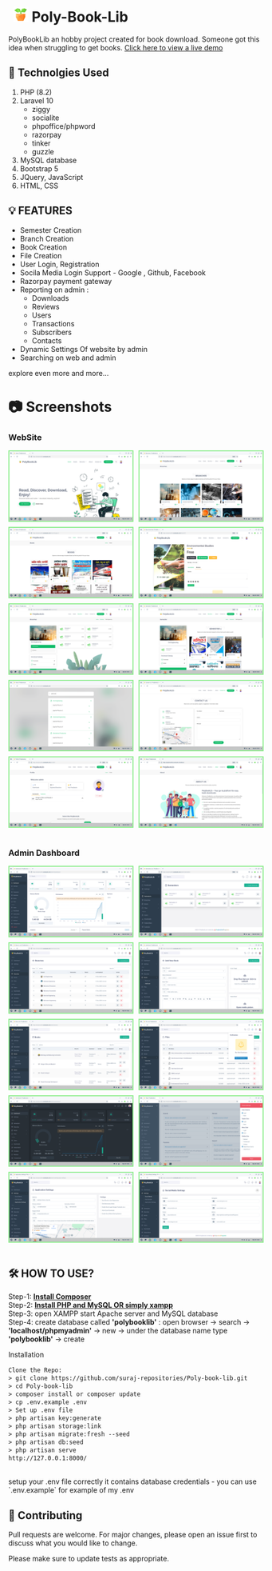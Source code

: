 
<!-- <p align="center"><a href="https://laravel.com" target="_blank"><img src="https://raw.githubusercontent.com/laravel/art/master/logo-lockup/5%20SVG/2%20CMYK/1%20Full%20Color/laravel-logolockup-cmyk-red.svg" width="400" alt="Laravel Logo"></a></p> -->
    
# <img src="public/favicon.ico" height="30" style="margin-left: 10px" alt="logo sm"> Poly-Book-Lib

<!-- // composer require tightenco/ziggy


// for showing pdf first page

```sh
composer require phpoffice/phpword
sudo apt-get install imagemagick        # on server for imagemagicks
sudo apt-get install php-imagick



# add extension to php.ini
extension=imagick.so
sudo apt install libmagickwand-dev
```

[Icons Link](https://icons8.com/icons/set/poly) -->

PolyBookLib an hobby project created for book download. Someone got this idea when struggling to get books. [Click here to view a live demo](https://polybooklib.oranbyte.com/)



## 🥏 Technolgies Used 
  1. PHP (8.2) 
  2. Laravel 10
        - ziggy
        - socialite
        - phpoffice/phpword
        - razorpay
        - tinker
        - guzzle
  3. MySQL database  
  4. Bootstrap 5
  5. JQuery, JavaScript
  6. HTML, CSS

## 💡 FEATURES 

- Semester Creation
- Branch Creation
- Book Creation
- File Creation
- User Login, Registration
- Socila Media Login Support - Google , Github, Facebook
- Razorpay payment gateway
- Reporting on admin : 
    - Downloads
    - Reviews
    - Users
    - Transactions
    - Subscribers
    - Contacts
- Dynamic Settings Of website by admin
- Searching on web and admin

explore even more and more...

# 📷 Screenshots

### WebSite
<div style="display: flex;flex-direction: column; grid-gap: 10px;">
   <div style="display: flex; grid-gap: 10px;">
        <img src="screenshots/oranbyte1.png" alt="screenshots" width="49%" style="border: 2px solid lightgreen"/>
        <img src="screenshots/2.png" alt="screenshots" width="49%" style="border: 2px solid lightgreen"/>
    </div>
   <div style="display: flex; grid-gap: 10px;">
        <img src="screenshots/3.png" alt="screenshots" width="49%" style="border: 2px solid lightgreen"/>
        <img src="screenshots/4.png" alt="screenshots" width="49%" style="border: 2px solid lightgreen"/>
    </div>
     <div style="display: flex; grid-gap: 10px;">
        <img src="screenshots/5.png" alt="screenshots" width="49%" style="border: 2px solid lightgreen"/>
        <img src="screenshots/6.png" alt="screenshots" width="49%" style="border: 2px solid lightgreen"/>
    </div>
     <div style="display: flex; grid-gap: 10px;">
        <img src="screenshots/7.png" alt="screenshots" width="49%" style="border: 2px solid lightgreen"/>
        <img src="screenshots/8.png" alt="screenshots" width="49%" style="border: 2px solid lightgreen"/>
    </div>
     <div style="display: flex; grid-gap: 10px;">
        <img src="screenshots/9.png" alt="screenshots" width="49%" style="border: 2px solid lightgreen"/>
        <img src="screenshots/10.png" alt="screenshots" width="49%" style="border: 2px solid lightgreen"/>
    </div>
</div>
<br>



### Admin Dashboard
<div style="display: flex;flex-direction: column; grid-gap: 10px;">
   <div style="display: flex; grid-gap: 10px;">
        <img src="screenshots/a1.png" alt="screenshots" width="49%" style="border: 2px solid lightgreen"/>
        <img src="screenshots/a2.png" alt="screenshots" width="49%" style="border: 2px solid lightgreen"/>
    </div>
   <div style="display: flex; grid-gap: 10px;">
        <img src="screenshots/a3.png" alt="screenshots" width="49%" style="border: 2px solid lightgreen"/>
        <img src="screenshots/a4.png" alt="screenshots" width="49%" style="border: 2px solid lightgreen"/>
    </div>
     <div style="display: flex; grid-gap: 10px;">
        <img src="screenshots/a5.png" alt="screenshots" width="49%" style="border: 2px solid lightgreen"/>
        <img src="screenshots/a6.png" alt="screenshots" width="49%" style="border: 2px solid lightgreen"/>
    </div>
     <div style="display: flex; grid-gap: 10px;">
        <img src="screenshots/a7.png" alt="screenshots" width="49%" style="border: 2px solid lightgreen"/>
        <img src="screenshots/a8.png" alt="screenshots" width="49%" style="border: 2px solid lightgreen"/>
    </div>
     <div style="display: flex; grid-gap: 10px;">
        <img src="screenshots/a9.png" alt="screenshots" width="49%" style="border: 2px solid lightgreen"/>
        <img src="screenshots/a10.png" alt="screenshots" width="49%" style="border: 2px solid lightgreen"/>
    </div>
</div>
<br>

## 🛠 HOW TO USE?


 Step-1: **[Install Composer](https://getcomposer.org/)** <br>
 Step-2: **[Install PHP and MySQL OR simply xampp](https://www.apachefriends.org/download.html)**<br>
 Step-3: open XAMPP start Apache server and MySQL database<br>
 Step-4: create database called <b>'polybooklib'</b> : open browser -> search -> <b>'localhost/phpmyadmin'</b> -> new -> under the database name type <b>'polybooklib'</b> -> create<br>

Installation

    Clone the Repo:
    > git clone https://github.com/suraj-repositories/Poly-book-lib.git
    > cd Poly-book-lib
    > composer install or composer update
    > cp .env.example .env
    > Set up .env file
    > php artisan key:generate
    > php artisan storage:link
    > php artisan migrate:fresh --seed
    > php artisan db:seed
    > php artisan serve
    http://127.0.0.1:8000/

<br>
setup your .env file correctly it contains database credentials - you can use `.env.example` for example of my .env


## 🧡 Contributing

Pull requests are welcome. For major changes, please open an issue first
to discuss what you would like to change.

Please make sure to update tests as appropriate.

